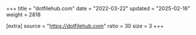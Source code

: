 +++
title = "dotfilehub.com"
date = "2022-03-22"
updated = "2025-02-16"
weight = 2818

[extra]
source = "https://dotfilehub.com"
ratio = 30
size = 3
+++
